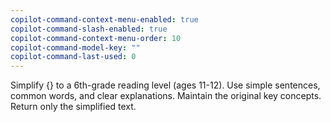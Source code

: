```yaml
---
copilot-command-context-menu-enabled: true
copilot-command-slash-enabled: true
copilot-command-context-menu-order: 10
copilot-command-model-key: ""
copilot-command-last-used: 0
---
```

Simplify {} to a 6th-grade reading level (ages 11-12). Use simple sentences, common words, and clear explanations. Maintain the original key concepts. Return only the simplified text.